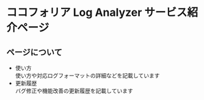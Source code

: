 # ココフォリア Log Analyzer サービス紹介ページ
## ページについて
- 使い方  
使い方や対応ログフォーマットの詳細などを記載しています
- 更新履歴  
バグ修正や機能改善の更新履歴を記載しています
